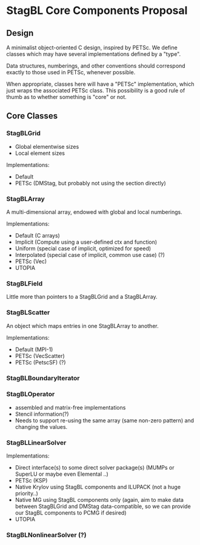 # StagBL Core Components Proposal

## Design

A minimalist object-oriented C design, inspired by PETSc. We define classes
which may have several implementations defined by a "type".

Data structures, numberings, and other conventions should correspond exactly
to those used in PETSc, whenever possible.

When appropriate, classes here will have a "PETSc" implementation, which just
wraps the associated PETSc class. This possibility is a good rule of thumb
as to whether something is "core" or not.

## Core Classes

### StagBLGrid
- Global elementwise sizes
- Local element sizes

Implementations:
 - Default
 - PETSc (DMStag, but probably not using the section directly)

### StagBLArray
A multi-dimensional array, endowed with global
and local numberings.

Implementations:
 - Default (C arrays)
 - Implicit (Compute using a user-defined ctx and function)
 - Uniform (special case of implicit, optimized for speed)
 - Interpolated (special case of implicit, common use case) (?)
 - PETSc (Vec)
 - UTOPIA

### StagBLField

Little more than pointers to a StagBLGrid and a StagBLArray.

### StagBLScatter

An object which maps entries in one StagBLArray to another.

Implementations:
 - Default (MPI-1)
 - PETSc (VecScatter)
 - PETSc (PetscSF) (?)

### StagBLBoundaryIterator

### StagBLOperator

- assembled and matrix-free implementations
- Stencil information(?)
- Needs to support re-using the same array (same non-zero pattern) and changing the values.

### StagBLLinearSolver

Implementations:
 - Direct interface(s) to some direct solver package(s) (MUMPs or SuperLU or maybe even Elemental ..)
 - PETSc (KSP)
 - Native Krylov using StagBL components and ILUPACK (not a huge priority..)
 - Native MG using StagBL components only (again, aim to make data between StagBLGrid and DMStag data-compatible, so we can provide our StagBL components to PCMG if desired)
 - UTOPIA

### StagBLNonlinearSolver (?)
